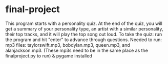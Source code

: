# final-project
This program starts with a personality quiz. At the end of the quiz, you will get a summary of your personality type, an artist with a similar personality, their top tracks, and it will play the top song out loud. To take the quiz: run the program and hit "enter" to advance through questions. Needed to run: mp3 files: taylorswift.mp3, bobdylan.mp3, queen.mp3, and alanjackson.mp3. (These mp3s need to be in the same place as the finalproject.py to run) & pygame installed

